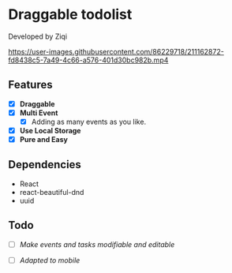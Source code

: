 # Draggable todolist
Developed by Ziqi

https://user-images.githubusercontent.com/86229718/211162872-fd8438c5-7a49-4c66-a576-401d30bc982b.mp4


## Features

- [x] **Draggable**
- [x] **Multi Event**
  - [x] Adding as many events as you like.
- [x] **Use Local Storage**
- [x] **Pure and Easy**

## Dependencies

- React
- react-beautiful-dnd
- uuid

## Todo

- [ ] *Make events and tasks modifiable and editable*
- [ ] *Adapted to mobile*

